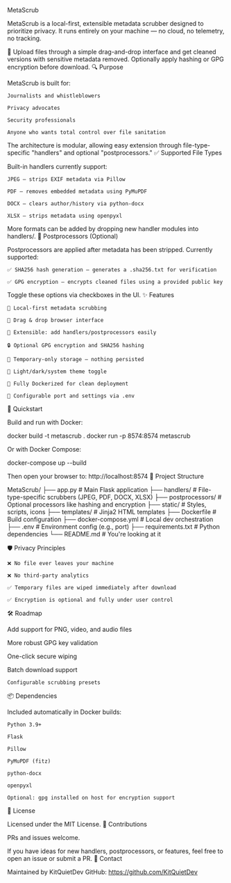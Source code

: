MetaScrub

MetaScrub is a local-first, extensible metadata scrubber designed to prioritize privacy. It runs entirely on your machine — no cloud, no telemetry, no tracking.

📁 Upload files through a simple drag-and-drop interface and get cleaned versions with sensitive metadata removed. Optionally apply hashing or GPG encryption before download.
🔍 Purpose

MetaScrub is built for:

    Journalists and whistleblowers

    Privacy advocates

    Security professionals

    Anyone who wants total control over file sanitation

The architecture is modular, allowing easy extension through file-type-specific "handlers" and optional "postprocessors."
✅ Supported File Types

Built-in handlers currently support:

    JPEG — strips EXIF metadata via Pillow

    PDF — removes embedded metadata using PyMuPDF

    DOCX — clears author/history via python-docx

    XLSX — strips metadata using openpyxl

More formats can be added by dropping new handler modules into handlers/.
🔐 Postprocessors (Optional)

Postprocessors are applied after metadata has been stripped. Currently supported:

    ✅ SHA256 hash generation — generates a .sha256.txt for verification

    ✅ GPG encryption — encrypts cleaned files using a provided public key

Toggle these options via checkboxes in the UI.
✨ Features

    🧼 Local-first metadata scrubbing

    📂 Drag & drop browser interface

    🔌 Extensible: add handlers/postprocessors easily

    🔒 Optional GPG encryption and SHA256 hashing

    🧹 Temporary-only storage — nothing persisted

    🎨 Light/dark/system theme toggle

    🐳 Fully Dockerized for clean deployment

    🔧 Configurable port and settings via .env

🚀 Quickstart

Build and run with Docker:

docker build -t metascrub .
docker run -p 8574:8574 metascrub

Or with Docker Compose:

docker-compose up --build

Then open your browser to:
http://localhost:8574
📁 Project Structure

MetaScrub/
├── app.py                # Main Flask application
├── handlers/             # File-type-specific scrubbers (JPEG, PDF, DOCX, XLSX)
├── postprocessors/       # Optional processors like hashing and encryption
├── static/               # Styles, scripts, icons
├── templates/            # Jinja2 HTML templates
├── Dockerfile            # Build configuration
├── docker-compose.yml    # Local dev orchestration
├── .env                  # Environment config (e.g., port)
├── requirements.txt      # Python dependencies
└── README.md             # You're looking at it

🛡️ Privacy Principles

    ❌ No file ever leaves your machine

    ❌ No third-party analytics

    ✅ Temporary files are wiped immediately after download

    ✅ Encryption is optional and fully under user control

🛠️ Roadmap

Add support for PNG, video, and audio files

More robust GPG key validation

One-click secure wiping

Batch download support

    Configurable scrubbing presets

📦 Dependencies

Included automatically in Docker builds:

    Python 3.9+

    Flask

    Pillow

    PyMuPDF (fitz)

    python-docx

    openpyxl

    Optional: gpg installed on host for encryption support

📝 License

Licensed under the MIT License.
🤝 Contributions

PRs and issues welcome.

If you have ideas for new handlers, postprocessors, or features, feel free to open an issue or submit a PR.
💬 Contact

Maintained by KitQuietDev
GitHub: https://github.com/KitQuietDev
